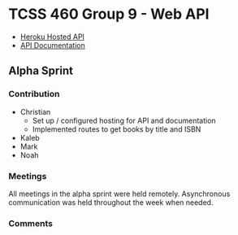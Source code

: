 # TCSS 460 Group 9 - Web API
 
- [Heroku Hosted API](https://group9-tcss460-web-api-84fb72a7d497.herokuapp.com/)
- [API Documentation](https://cbonnalie.github.io/tcss460-web-api/)

## Alpha Sprint

### Contribution
* Christian
    - Set up / configured hosting for API and documentation
    - Implemented routes to get books by title and ISBN
* Kaleb
* Mark
* Noah
### Meetings
All meetings in the alpha sprint were held remotely. Asynchronous communication was held
throughout the week when needed.
### Comments
